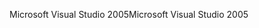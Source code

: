 <span data-ttu-id="b3aa6-101">Microsoft Visual Studio 2005</span><span class="sxs-lookup"><span data-stu-id="b3aa6-101">Microsoft Visual Studio 2005</span></span>